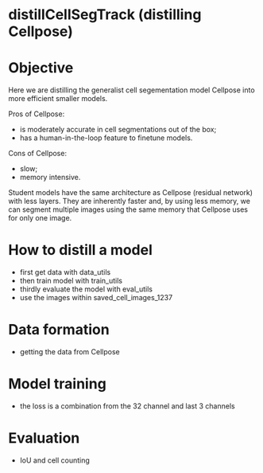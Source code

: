 # distillCellSegTrack (distilling Cellpose)

# Objective

Here we are distilling the generalist cell segementation model Cellpose into more efficient smaller models.

Pros of Cellpose:
- is moderately accurate in cell segmentations out of the box;
- has a human-in-the-loop feature to finetune models.

Cons of Cellpose:
- slow;
- memory intensive.

Student models have the same architecture as Cellpose (residual network) with less layers.
They are inherently faster and, by using less memory, we can segment multiple images using the same memory that Cellpose uses for only one image.

# How to distill a model
- first get data with data_utils
- then train model with train_utils
- thirdly evaluate the model with eval_utils
- use the images within saved_cell_images_1237

# Data formation
- getting the data from Cellpose

# Model training
- the loss is a combination from the 32 channel and last 3 channels

# Evaluation
- IoU and cell counting

